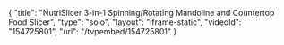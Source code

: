 {
    "title": "NutriSlicer 3-in-1 Spinning\/Rotating Mandoline and Countertop Food Slicer",
    "type": "solo",
    "layout": "iframe-static",
    "videoId": "154725801",
    "url": "\/tvpembed\/154725801"
}